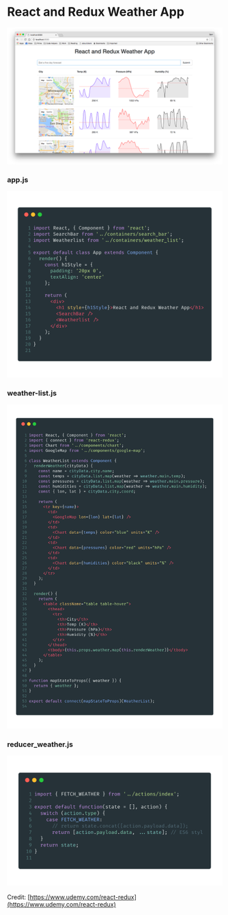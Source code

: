# React and Redux Weather App

![App Screenshot](app-screen-shot.png)

### app.js
![Code Sample](code1.png)

### weather-list.js
![Code Sample](code2.png)

### reducer_weather.js
![Code Sample](code3.png)

Credit: [https://www.udemy.com/react-redux](https://www.udemy.com/react-redux)
